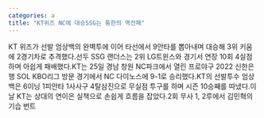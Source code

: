 ```yaml
---
categories: a
title: "KT위즈 NC에 대승SSG는 통한의 역전패"
---
```

KT 위즈가 선발 엄상백의 완벽투에 이어 타선에서 9안타를 뽑아내며 대승해 3위 키움에 2경기차로 추격했다.선두 SSG 랜더스는 2위 LG트윈스와 경기서 연장 10회 4실점 하며 아쉽게 패배했다.KT는 25일 경남 창원 NC파크에서 열린 프로야구 2022 신한은행 SOL KBO리그 방문 경기에서 NC 다이노스에 9-1로 승리했다.KT의 선발투수 엄상백은 6이닝 1피안타 1사사구 4탈삼진으로 무실점 투구를 하며 시즌 10승째를 따냈다.이날 KT는 상대의 연이은 실책으로 손쉽게 흐름을 잡았다.2회 무사 1, 2루에서 김민혁의 기습 번트